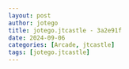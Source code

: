 ```yaml
---
layout: post
author: jotego
title: jotego.jtcastle - 3a2e91f
date: 2024-09-06
categories: [Arcade, jtcastle]
tags: [jotego.jtcastle]
---
```


